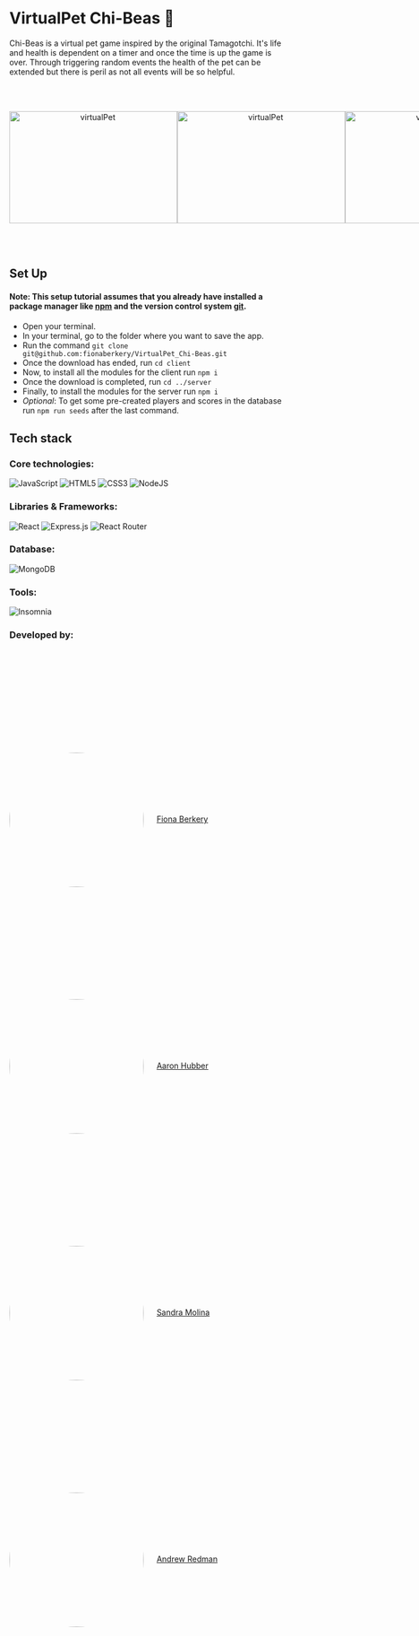 # VirtualPet Chi-Beas 👾

Chi-Beas is a virtual pet game inspired by the original Tamagotchi. It's life and health is dependent on a
timer and once the time is up the game is over. Through triggering random events the health of the pet 
can be extended but there is peril as not all events will be so helpful.

<br></br>

<section style="display: flex; flex-direction: row" align="center" gap="30px" >

<img width="300" height = "200" alt="virtualPet" src="https://user-images.githubusercontent.com/101260084/176427864-6172dab2-6025-4add-ac04-d8868c7b0944.gif"/>
<img width="300" height = "200" alt="virtualPet" src="https://user-images.githubusercontent.com/101260084/176428015-e3edf47f-053a-4cad-b3d2-ea6a83d88015.gif"/>
<img width="300" height = "200" alt="virtualPet" src="https://user-images.githubusercontent.com/101260084/176428104-68a5bed4-16a5-4fc5-9ba0-76b5a8ab2cb2.gif"/>
    </section>
    
<br></br>

## Set Up 

#### Note: This setup tutorial assumes that you already have installed a package manager like <a href="https://www.npmjs.com/">npm</a> and the version control system <a href="https://git-scm.com/">git</a>.

+ Open your terminal.
+ In your terminal, go to the folder where you want to save the app.
+ Run the command ```git clone git@github.com:fionaberkery/VirtualPet_Chi-Beas.git```
+ Once the download has ended, run ```cd client```
+ Now, to install all the modules for the client run ```npm i```
+ Once the download is completed, run ```cd ../server```
+ Finally, to install the modules for the server run ```npm i```
+ _Optional_: To get some pre-created players and scores in the database run ```npm run seeds``` after the last command.

## Tech stack
### Core technologies:
![JavaScript](https://img.shields.io/badge/javascript-%23323330.svg?style=for-the-badge&logo=javascript&logoColor=%23F7DF1E) 
![HTML5](https://img.shields.io/badge/html5-%23E34F26.svg?style=for-the-badge&logo=html5&logoColor=white)
![CSS3](https://img.shields.io/badge/css3-%231572B6.svg?style=for-the-badge&logo=css3&logoColor=white)
![NodeJS](https://img.shields.io/badge/node.js-6DA55F?style=for-the-badge&logo=node.js&logoColor=white)

### Libraries & Frameworks:
![React](https://img.shields.io/badge/react-%2320232a.svg?style=for-the-badge&logo=react&logoColor=%2361DAFB)
![Express.js](https://img.shields.io/badge/express.js-%23404d59.svg?style=for-the-badge&logo=express&logoColor=%2361DAFB)
![React Router](https://img.shields.io/badge/React_Router-CA4245?style=for-the-badge&logo=react-router&logoColor=white)

### Database:
![MongoDB](https://img.shields.io/badge/MongoDB-%234ea94b.svg?style=for-the-badge&logo=mongodb&logoColor=white)

### Tools:
![Insomnia](https://img.shields.io/badge/Insomnia-black?style=for-the-badge&logo=insomnia&logoColor=5849BE)

### Developed by:

<div style="margin-top: 5vh">
    <a href="https://github.com/fionaberkery">
        <img src="https://user-images.githubusercontent.com/101260084/176209448-c20cc64c-4a9b-44f8-b2f0-a769229cc799.png" style="border-radius:50%; vertical-align:middle; width:6vh; margin-right: 2vw"></a>
    <a href="https://github.com/fionaberkery">Fiona Berkery</a>
</div>

<div style="margin-top: 5vh">
    <a href="https://github.com/aaronhubber">
        <img src="https://avatars.githubusercontent.com/u/98174364?v=4" style="border-radius:50%; vertical-align:middle; width:6vh; margin-right: 2vw"></a>
    <a href="https://github.com/aaronhubber">Aaron Hubber</a>
</div>

<div style="margin-top: 5vh">
    <a href="https://github.com/sandramolina">
        <img src="https://avatars.githubusercontent.com/u/55206800?v=4" style="border-radius:50%; vertical-align:middle; width:6vh; margin-right: 2vw"></a>
    <a href="https://github.com/sandramolina">Sandra Molina</a>
</div>

<div style="margin-top: 5vh">
    <a href="https://github.com/andrewredman91">
        <img src="https://avatars.githubusercontent.com/u/101582250?v=4" style="border-radius:50%; vertical-align:middle; width:6vh; margin-right: 2vw"></a>
    <a href="https://github.com/andrewredman91">Andrew Redman</a>
</div>

